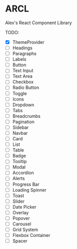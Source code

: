 # ARCL
Alex's React Component Library

TODO:
- [x] ThemeProvider
- [ ] Headings
- [ ] Paragraphs
- [ ] Labels
- [ ] Button
- [ ] Text Input
- [ ] Text Area
- [ ] Checkbox
- [ ] Radio Button
- [ ] Toggle
- [ ] Icons
- [ ] Dropdown
- [ ] Tabs
- [ ] Breadcrumbs
- [ ] Pagination
- [ ] Sidebar
- [ ] Navbar
- [ ] Card
- [ ] List
- [ ] Table
- [ ] Badge
- [ ] Tooltip
- [ ] Modal
- [ ] Accordion
- [ ] Alerts
- [ ] Progress Bar
- [ ] Loading Spinner
- [ ] Toast
- [ ] Slider
- [ ] Date Picker
- [ ] Overlay
- [ ] Popover
- [ ] Carousel
- [ ] Grid System
- [ ] Flexbox Container
- [ ] Spacer
